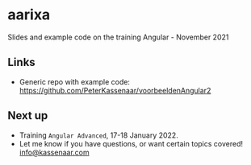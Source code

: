 # aarixa
Slides and example code on the training Angular - November 2021

## Links
- Generic repo with example code: https://github.com/PeterKassenaar/voorbeeldenAngular2

## Next up
- Training `Angular Advanced`, 17-18 January 2022. 
- Let me know if you have questions, or want certain topics covered! info@kassenaar.com
